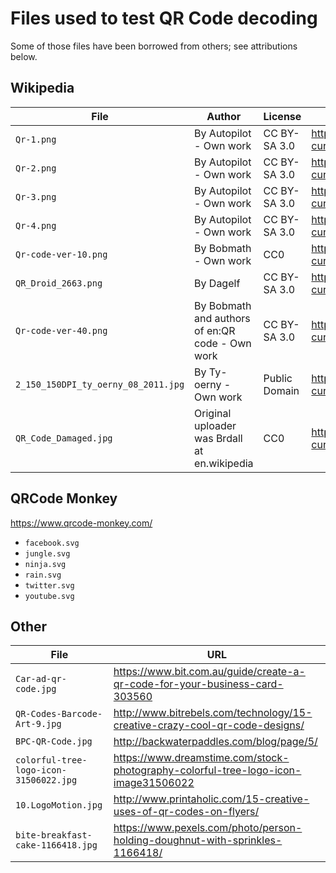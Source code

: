 # Files used to test QR Code decoding

Some of those files have been borrowed from others; see attributions below.


## Wikipedia

| File | Author | License | Reference |
| ---- | ------ | ------- | --------- |
| `Qr-1.png` | By Autopilot - Own work | CC BY-SA 3.0 | <https://commons.wikimedia.org/w/index.php?curid=14851546> |
| `Qr-2.png` | By Autopilot - Own work | CC BY-SA 3.0 | <https://commons.wikimedia.org/w/index.php?curid=14851548> |
| `Qr-3.png` | By Autopilot - Own work | CC BY-SA 3.0 | <https://commons.wikimedia.org/w/index.php?curid=14851549> |
| `Qr-4.png` | By Autopilot - Own work | CC BY-SA 3.0 | <https://commons.wikimedia.org/w/index.php?curid=14851550> |
| `Qr-code-ver-10.png` | By Bobmath - Own work | CC0 | <https://commons.wikimedia.org/w/index.php?curid=16220498> |
| `QR_Droid_2663.png` | By Dagelf | CC BY-SA 3.0 | <https://commons.wikimedia.org/w/index.php?curid=35396377> |
| `Qr-code-ver-40.png` | By Bobmath and authors of en:QR code - Own work | CC BY-SA 3.0 | <https://commons.wikimedia.org/w/index.php?curid=16220612> |
| `2_150_150DPI_ty_oerny_08_2011.jpg` | By Ty-oerny - Own work | Public Domain | <https://commons.wikimedia.org/w/index.php?curid=18743477> |
| `QR_Code_Damaged.jpg` | Original uploader was Brdall at en.wikipedia | CC0 | <https://commons.wikimedia.org/w/index.php?curid=18516070> |


## QRCode Monkey

<https://www.qrcode-monkey.com/>
- `facebook.svg`
- `jungle.svg`
- `ninja.svg`
- `rain.svg`
- `twitter.svg`
- `youtube.svg`


## Other

| File | URL |
| ---- | --- |
| `Car-ad-qr-code.jpg` | <https://www.bit.com.au/guide/create-a-qr-code-for-your-business-card-303560> |
| `QR-Codes-Barcode-Art-9.jpg` | <http://www.bitrebels.com/technology/15-creative-crazy-cool-qr-code-designs/> |
| `BPC-QR-Code.jpg` | <http://backwaterpaddles.com/blog/page/5/> |
| `colorful-tree-logo-icon-31506022.jpg` | <https://www.dreamstime.com/stock-photography-colorful-tree-logo-icon-image31506022> |
| `10.LogoMotion.jpg` | <http://www.printaholic.com/15-creative-uses-of-qr-codes-on-flyers/> |
| `bite-breakfast-cake-1166418.jpg` | <https://www.pexels.com/photo/person-holding-doughnut-with-sprinkles-1166418/> |
